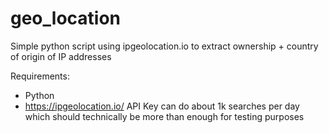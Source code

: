 # geo_location
Simple python script using ipgeolocation.io to extract ownership + country of origin of IP addresses

Requirements:
+ Python
+ https://ipgeolocation.io/ API Key can do about 1k searches per day which should technically be more than enough for testing purposes
